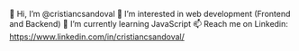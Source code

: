 👋 Hi, I’m @cristiancsandoval
👀 I’m interested in web development (Frontend and Backend)
🌱 I’m currently learning JavaScript
📫 Reach me on Linkedin: https://www.linkedin.com/in/cristiancsandoval/

<!---
cristiancsandoval/cristiancsandoval is a ✨ special ✨ repository because its `README.md` (this file) appears on your GitHub profile.
You can click the Preview link to take a look at your changes.
--->

